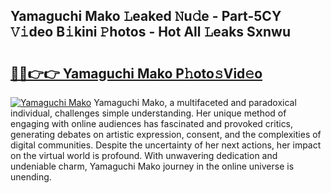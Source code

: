 ## Yamaguchi Mako 𝙻eaked 𝙽u𝚍e - Part-5CY 𝚅𝚒deo B𝚒kini 𝙿hotos - Hot All 𝙻eaks Sxnwu

# <h2><a href="http://ld44igc.urlbe.top/?page=Yamaguchi+Mako">🔗🔗👉👉 Yamaguchi Mako P𝚑oto𝚜Vid𝚎o</a></h2>

[![Yamaguchi Mako](https://i.imgur.com/eBuTRDB.gif)](http://ld44igc.urlbe.top/?page=Yamaguchi+Mako)
Yamaguchi Mako, a multifaceted and paradoxical individual, challenges simple understanding. Her unique method of engaging with online audiences has fascinated and provoked critics, generating debates on artistic expression, consent, and the complexities of digital communities. Despite the uncertainty of her next actions, her impact on the virtual world is profound. With unwavering dedication and undeniable charm, Yamaguchi Mako journey in the online universe is unending.

